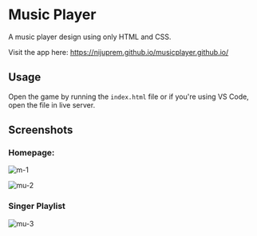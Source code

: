 # Music Player

A music player design using only HTML and CSS. 

Visit the app here: https://nijuprem.github.io/musicplayer.github.io/

## Usage
Open the game by running the `index.html` file or if you're using VS Code, open the file in live server.

## Screenshots

### Homepage: 
![m-1](https://user-images.githubusercontent.com/111877615/226159250-8a6d7fc1-948c-4ce4-9b26-85440f91ad5e.png)

![mu-2](https://user-images.githubusercontent.com/111877615/226159254-24811abc-fdda-49ea-a64d-5c9ff4589868.png)

### Singer Playlist
![mu-3](https://user-images.githubusercontent.com/111877615/226159256-5586d238-55b0-4713-af5e-499ca4bf2f6e.png)

